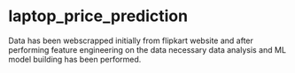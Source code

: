 # laptop_price_prediction 
Data has been webscrapped initially from flipkart website and after performing feature engineering on the data necessary data analysis and ML model building has been performed.
